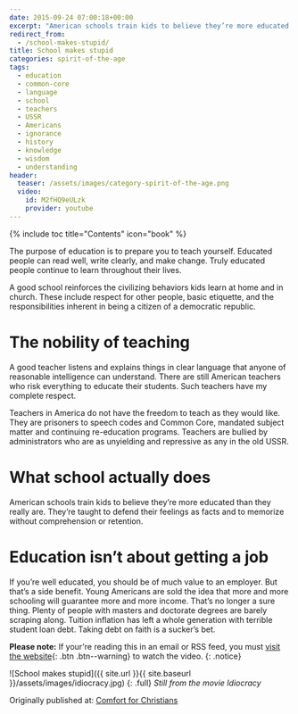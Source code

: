 ```yaml
---
date: 2015-09-24 07:00:18+00:00
excerpt: "American schools train kids to believe they’re more educated than they really are.  They’re taught to defend their feelings as facts and to memorize without comprehension or retention."
redirect_from:
  - /school-makes-stupid/
title: School makes stupid
categories: spirit-of-the-age
tags:
  - education
  - common-core
  - language
  - school
  - teachers
  - USSR
  - Americans
  - ignorance
  - history
  - knowledge
  - wisdom
  - understanding
header:
  teaser: /assets/images/category-spirit-of-the-age.png
  video:
    id: M2fHQ9eULzk
    provider: youtube
---
```

{% include toc title="Contents" icon="book" %}





The purpose of education is to prepare you to teach yourself.  Educated people can read well, write clearly, and make change. Truly educated people continue to learn throughout their lives.

A good school reinforces the civilizing behaviors kids learn at home and in church.  These include respect for other people, basic etiquette, and the responsibilities inherent in being a citizen of a democratic republic.



# The nobility of teaching



A good teacher listens and explains things in clear language that anyone of reasonable intelligence can understand.  There are still American teachers who risk everything to educate their students.  Such teachers have my complete respect.

Teachers in America do not have the freedom to teach as they would like.  They are prisoners to speech codes and Common Core, mandated subject matter and continuing re-education programs.  Teachers are bullied by administrators who are as unyielding and repressive as any in the old USSR.



# What school actually does





American schools train kids to believe they’re more educated than they really are.  They’re taught to defend their feelings as facts and to memorize without comprehension or retention.



# Education isn’t about getting a job



If you’re well educated, you should be of much value to an employer.  But that’s a side benefit.  Young Americans are sold the idea that more and more schooling will guarantee more and more income.  That’s no longer a sure thing.  Plenty of people with masters and doctorate degrees are barely scraping along.  Tuition inflation has left a whole generation with terrible student loan debt. Taking debt on faith is a sucker’s bet.

**Please note:** If your're reading this in an email or RSS feed, you must [visit the website](/spirit-of-the-age/school-makes-stupid/){: .btn .btn--warning} to watch the video.
{: .notice}

![School makes stupid]({{ site.url }}{{ site.baseurl }}/assets/images/idiocracy.jpg)
{: .full}
*Still from the movie Idiocracy*

<div>Originally published at: <a href='http://www.alecsatin.com/'>Comfort for Christians</a></div>
